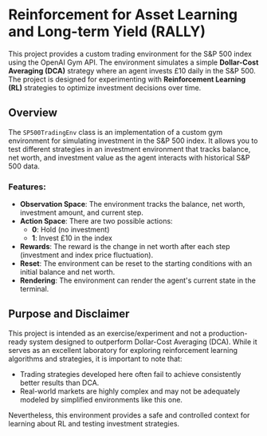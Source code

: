 # Reinforcement for Asset Learning and Long-term Yield (RALLY)

This project provides a custom trading environment for the S&P 500 index using the OpenAI Gym API. The environment simulates a simple **Dollar-Cost Averaging (DCA)** strategy where an agent invests £10 daily in the S&P 500. The project is designed for experimenting with **Reinforcement Learning (RL)** strategies to optimize investment decisions over time.


## Overview

The `SP500TradingEnv` class is an implementation of a custom gym environment for simulating investment in the S&P 500 index. It allows you to test different strategies in an investment environment that tracks balance, net worth, and investment value as the agent interacts with historical S&P 500 data.

### Features:
- **Observation Space**: The environment tracks the balance, net worth, investment amount, and current step.
- **Action Space**: There are two possible actions:
  - **0**: Hold (no investment)
  - **1**: Invest £10 in the index
- **Rewards**: The reward is the change in net worth after each step (investment and index price fluctuation).
- **Reset**: The environment can be reset to the starting conditions with an initial balance and net worth.
- **Rendering**: The environment can render the agent's current state in the terminal.


## Purpose and Disclaimer

This project is intended as an exercise/experiment and not a production-ready system designed to outperform Dollar-Cost Averaging (DCA). While it serves as an excellent laboratory for exploring reinforcement learning algorithms and strategies, it is important to note that:

- Trading strategies developed here often fail to achieve consistently better results than DCA.
- Real-world markets are highly complex and may not be adequately modeled by simplified environments like this one.


Nevertheless, this environment provides a safe and controlled context for learning about RL and testing investment strategies.